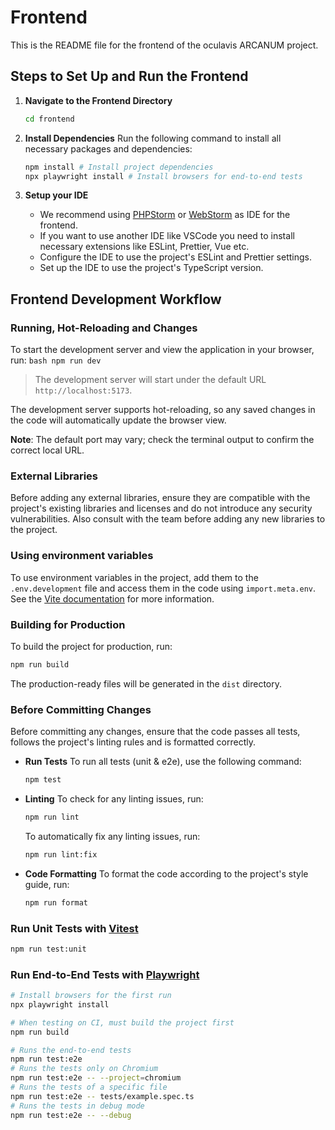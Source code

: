 # Frontend
This is the README file for the frontend of the oculavis ARCANUM project.

## Steps to Set Up and Run the Frontend
1. **Navigate to the Frontend Directory**
   ```bash
   cd frontend
   ```

2. **Install Dependencies**
   Run the following command to install all necessary packages and dependencies:
   ```bash
   npm install # Install project dependencies
   npx playwright install # Install browsers for end-to-end tests
   ```

3. **Setup your IDE**
    - We recommend using [PHPStorm](https://www.jetbrains.com/phpstorm/) or [WebStorm](https://www.jetbrains.com/webstorm/) as IDE for the frontend.
    - If you want to use another IDE like VSCode you need to install necessary extensions like ESLint, Prettier, Vue etc.
    - Configure the IDE to use the project's ESLint and Prettier settings.
    - Set up the IDE to use the project's TypeScript version.


## Frontend Development Workflow

### Running, Hot-Reloading and Changes
  To start the development server and view the application in your browser, run:
    ```bash
    npm run dev
    ```
  > The development server will start under the default URL `http://localhost:5173`.

  The development server supports hot-reloading, so any saved changes in the code will automatically update the browser view.

  **Note**: The default port may vary; check the terminal output to confirm the correct local URL.

### External Libraries
Before adding any external libraries, ensure they are compatible with the project's existing libraries and licenses and do not introduce any security vulnerabilities.
Also consult with the team before adding any new libraries to the project.

### Using environment variables
  To use environment variables in the project, add them to the `.env.development` file and access them in the code using `import.meta.env`.
  See the [Vite documentation](https://vite.dev/guide/env-and-mode) for more information.

### Building for Production
  To build the project for production, run:
  ```bash
  npm run build
  ```
  The production-ready files will be generated in the `dist` directory.

### Before Committing Changes
  Before committing any changes, ensure that the code passes all tests, follows the project's linting rules and is formatted correctly.

 - **Run Tests**
    To run all tests (unit & e2e), use the following command:
    ```bash
    npm test
    ```

  - **Linting**
    To check for any linting issues, run:
    ```bash
    npm run lint
    ```

    To automatically fix any linting issues, run:
    ```bash
    npm run lint:fix
    ```

  - **Code Formatting**
    To format the code according to the project's style guide, run:
    ```bash
    npm run format
    ```

### Run Unit Tests with [Vitest](https://vitest.dev/)

```sh
npm run test:unit
```

### Run End-to-End Tests with [Playwright](https://playwright.dev)

```sh
# Install browsers for the first run
npx playwright install

# When testing on CI, must build the project first
npm run build

# Runs the end-to-end tests
npm run test:e2e
# Runs the tests only on Chromium
npm run test:e2e -- --project=chromium
# Runs the tests of a specific file
npm run test:e2e -- tests/example.spec.ts
# Runs the tests in debug mode
npm run test:e2e -- --debug
```
